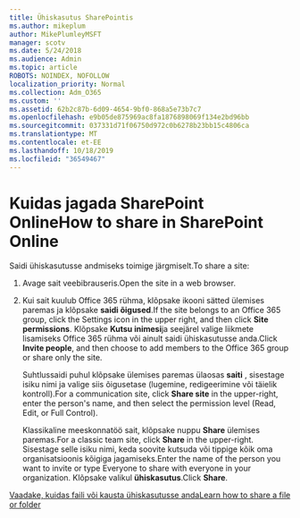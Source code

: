 ```yaml
---
title: Ühiskasutus SharePointis
ms.author: mikeplum
author: MikePlumleyMSFT
manager: scotv
ms.date: 5/24/2018
ms.audience: Admin
ms.topic: article
ROBOTS: NOINDEX, NOFOLLOW
localization_priority: Normal
ms.collection: Adm_O365
ms.custom: ''
ms.assetid: 62b2c87b-6d09-4654-9bf0-868a5e73b7c7
ms.openlocfilehash: e9b05de875969ac8fa1876898069f134e2bd96bb
ms.sourcegitcommit: 037331d71f06750d972c0b6278b23bb15c4806ca
ms.translationtype: MT
ms.contentlocale: et-EE
ms.lasthandoff: 10/18/2019
ms.locfileid: "36549467"
---
```

# <a name="how-to-share-in-sharepoint-online"></a><span data-ttu-id="04c7b-102">Kuidas jagada SharePoint Online</span><span class="sxs-lookup"><span data-stu-id="04c7b-102">How to share in SharePoint Online</span></span>

<span data-ttu-id="04c7b-103">Saidi ühiskasutusse andmiseks toimige järgmiselt.</span><span class="sxs-lookup"><span data-stu-id="04c7b-103">To share a site:</span></span>
  
1. <span data-ttu-id="04c7b-104">Avage sait veebibrauseris.</span><span class="sxs-lookup"><span data-stu-id="04c7b-104">Open the site in a web browser.</span></span>
    
2. <span data-ttu-id="04c7b-105">Kui sait kuulub Office 365 rühma, klõpsake ikooni sätted ülemises paremas ja klõpsake **saidi õigused**.</span><span class="sxs-lookup"><span data-stu-id="04c7b-105">If the site belongs to an Office 365 group, click the Settings icon in the upper right, and then click **Site permissions**.</span></span> <span data-ttu-id="04c7b-106">Klõpsake **Kutsu inimesi**ja seejärel valige liikmete lisamiseks Office 365 rühma või ainult saidi ühiskasutusse anda.</span><span class="sxs-lookup"><span data-stu-id="04c7b-106">Click **Invite people**, and then choose to add members to the Office 365 group or share only the site.</span></span> 
    
    <span data-ttu-id="04c7b-107">Suhtlussaidi puhul klõpsake ülemises paremas ülaosas **saiti** , sisestage isiku nimi ja valige siis õigusetase (lugemine, redigeerimine või täielik kontroll).</span><span class="sxs-lookup"><span data-stu-id="04c7b-107">For a communication site, click **Share site** in the upper-right, enter the person's name, and then select the permission level (Read, Edit, or Full Control).</span></span> 
    
    <span data-ttu-id="04c7b-108">Klassikaline meeskonnatöö sait, klõpsake nuppu **Share** ülemises paremas.</span><span class="sxs-lookup"><span data-stu-id="04c7b-108">For a classic team site, click **Share** in the upper-right.</span></span> <span data-ttu-id="04c7b-109">Sisestage selle isiku nimi, keda soovite kutsuda või tippige kõik oma organisatsioonis kõigiga jagamiseks.</span><span class="sxs-lookup"><span data-stu-id="04c7b-109">Enter the name of the person you want to invite or type Everyone to share with everyone in your organization.</span></span> <span data-ttu-id="04c7b-110">Klõpsake valikul **ühiskasutus**.</span><span class="sxs-lookup"><span data-stu-id="04c7b-110">Click **Share**.</span></span>
    
[<span data-ttu-id="04c7b-111">Vaadake, kuidas faili või kausta ühiskasutusse anda</span><span class="sxs-lookup"><span data-stu-id="04c7b-111">Learn how to share a file or folder</span></span>](https://go.microsoft.com/fwlink/?linkid=511430)
  

